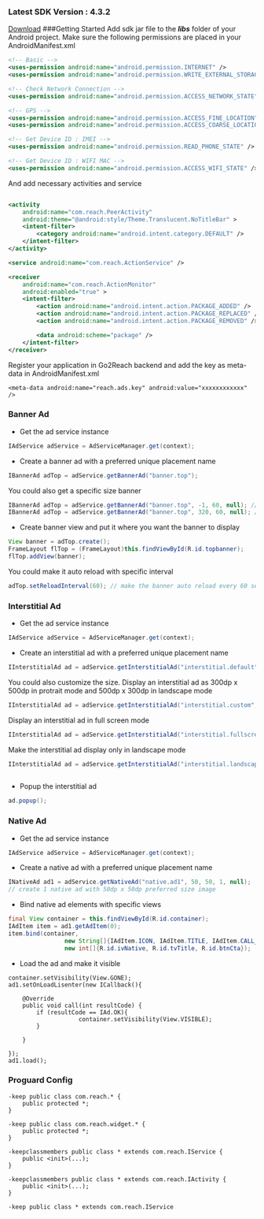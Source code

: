 ### Latest SDK Version : 4.3.2
[Download](https://raw.githubusercontent.com/gmobi/go2reach.sample.ads/master/app/libs/go2reach.ads_4.3.2.jar)
###Getting Started
Add sdk jar file to the ***libs*** folder of your Android project. Make sure the following permissions are placed in your AndroidManifest.xml
```xml
<!-- Basic -->
<uses-permission android:name="android.permission.INTERNET" />
<uses-permission android:name="android.permission.WRITE_EXTERNAL_STORAGE" />

<!-- Check Network Connection -->
<uses-permission android:name="android.permission.ACCESS_NETWORK_STATE" />

<!-- GPS -->
<uses-permission android:name="android.permission.ACCESS_FINE_LOCATION" />
<uses-permission android:name="android.permission.ACCESS_COARSE_LOCATION" />

<!-- Get Device ID : IMEI -->
<uses-permission android:name="android.permission.READ_PHONE_STATE" />

<!-- Get Device ID : WIFI MAC -->
<uses-permission android:name="android.permission.ACCESS_WIFI_STATE" />
```
And add necessary activities and service 
```xml

<activity
    android:name="com.reach.PeerActivity"
    android:theme="@android:style/Theme.Translucent.NoTitleBar" >
    <intent-filter>
        <category android:name="android.intent.category.DEFAULT" />
    </intent-filter>
</activity>

<service android:name="com.reach.ActionService" />

<receiver
    android:name="com.reach.ActionMonitor"
    android:enabled="true" >
    <intent-filter>
        <action android:name="android.intent.action.PACKAGE_ADDED" />
        <action android:name="android.intent.action.PACKAGE_REPLACED" />
        <action android:name="android.intent.action.PACKAGE_REMOVED" />

        <data android:scheme="package" />
    </intent-filter>
</receiver>
```
Register your application in Go2Reach backend and add the key as meta-data in  AndroidManifest.xml
```
<meta-data android:name="reach.ads.key" android:value="xxxxxxxxxxxx" />
```

### Banner Ad
* Get the ad service instance
```java
IAdService adService = AdServiceManager.get(context);
```
* Create a banner ad with a preferred unique placement name
```java
IBannerAd adTop = adService.getBannerAd("banner.top");
```
You could also get a specific size banner 
```java
IBannerAd adTop = adService.getBannerAd("banner.top", -1, 60, null); // full width x 60dp
IBannerAd adTop = adService.getBannerAd("banner.top", 320, 60, null); // 320dp x 60dp
```
* Create banner view and put it where you want the banner to display
```java
View banner = adTop.create();
FrameLayout flTop = (FrameLayout)this.findViewById(R.id.topbanner);
flTop.addView(banner);
```
You could make it auto reload with specific interval
```java
adTop.setReloadInterval(60); // make the banner auto reload every 60 seconds
```

### Interstitial Ad
* Get the ad service instance
```java
IAdService adService = AdServiceManager.get(context);
```
* Create an interstitial ad with a preferred unique placement name
```java
IInterstitialAd ad = adService.getInterstitialAd("interstitial.default");
```
You could also customize the size. Display an interstitial ad as 300dp x 500dp in protrait mode and  500dp x 300dp in landscape mode
```java
IInterstitialAd ad = adService.getInterstitialAd("interstitial.custom", 300, 250, 500, 300, null); 
```
Display an interstitial ad in full screen mode
```java
IInterstitialAd ad = adService.getInterstitialAd("interstitial.fullscreen", -1, -1, -1, -1, null); 
```
Make the interstitial ad display only in landscape mode
```java
IInterstitialAd ad = adService.getInterstitialAd("interstitial.landscape", 0, 0, 500, 300, null); 
					
```
* Popup the interstitial ad
```java
ad.popup();
```

### Native Ad
* Get the ad service instance
```java
IAdService adService = AdServiceManager.get(context);
```
* Create a native ad with a preferred unique placement name
```java
INativeAd ad1 = adService.getNativeAd("native.ad1", 50, 50, 1, null);
// create 1 native ad with 50dp x 50dp preferred size image
```
* Bind native ad elements with specific views
```java
final View container = this.findViewById(R.id.container);
IAdItem item = ad1.getAdItem(0);
item.bind(container,
				new String[]{IAdItem.ICON, IAdItem.TITLE, IAdItem.CALL_TO_ACTION}, 
				new int[]{R.id.ivNative, R.id.tvTitle, R.id.btnCta});
```
* Load the ad and make it visible 
```
container.setVisibility(View.GONE);
ad1.setOnLoadLisenter(new ICallback(){

	@Override
	public void call(int resultCode) {
		if (resultCode == IAd.OK){
					container.setVisibility(View.VISIBLE);
		}
				
	}
			
});
ad1.load();
```

### Proguard Config
```
-keep public class com.reach.* {
    public protected *;
}

-keep public class com.reach.widget.* {
    public protected *;
}

-keepclassmembers public class * extends com.reach.IService {
    public <init>(...);
}

-keepclassmembers public class * extends com.reach.IActivity {
    public <init>(...);
}

-keep public class * extends com.reach.IService

```

